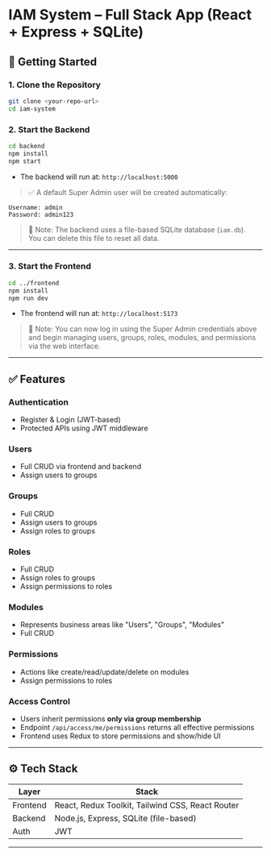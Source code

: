 # IAM System – Full Stack App (React + Express + SQLite)


## 🚀 Getting Started

### 1. Clone the Repository

```bash
git clone <your-repo-url>
cd iam-system
```

### 2. Start the Backend

```bash
cd backend
npm install
npm start
```

- The backend will run at: `http://localhost:5000`

> ✅ A default Super Admin user will be created automatically:

```
Username: admin
Password: admin123
```

> 🧠 Note: The backend uses a file-based SQLite database (`iam.db`).  
> You can delete this file to reset all data.

---

### 3. Start the Frontend

```bash
cd ../frontend
npm install
npm run dev
```

- The frontend will run at: `http://localhost:5173`

> 🧠 Note: You can now log in using the Super Admin credentials above and begin managing users, groups, roles, modules, and permissions via the web interface.
---

## ✅ Features

### Authentication
- Register & Login (JWT-based)
- Protected APIs using JWT middleware

### Users
- Full CRUD via frontend and backend
- Assign users to groups

### Groups
- Full CRUD
- Assign users to groups
- Assign roles to groups

### Roles
- Full CRUD
- Assign roles to groups
- Assign permissions to roles

### Modules
- Represents business areas like "Users", "Groups", "Modules"
- Full CRUD

### Permissions
- Actions like create/read/update/delete on modules
- Assign permissions to roles

### Access Control
- Users inherit permissions **only via group membership**
- Endpoint `/api/access/me/permissions` returns all effective permissions
- Frontend uses Redux to store permissions and show/hide UI

---

## ⚙️ Tech Stack

| Layer    | Stack                                              |
|----------|----------------------------------------------------|
| Frontend | React, Redux Toolkit, Tailwind CSS, React Router   |
| Backend  | Node.js, Express, SQLite (file-based) |
| Auth     | JWT                                                |

---


